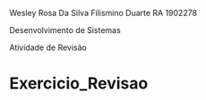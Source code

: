 Wesley Rosa Da Silva Filismino Duarte RA 1902278

Desenvolvimento de Sistemas

Atividade de Revisão
# Exercicio_Revisao
